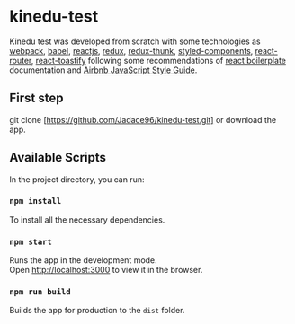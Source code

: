 # kinedu-test

 Kinedu test was developed from scratch with some technologies as [webpack](https://webpack.js.org/), [babel](https://babeljs.io/), [reactjs](https://reactjs.org/), [redux](https://es.redux.js.org/), [redux-thunk](https://github.com/reduxjs/redux-thunk), [styled-components](https://styled-components.com/), [react-router](https://reacttraining.com/react-router/web/guides/quick-start), [react-toastify](https://fkhadra.github.io/react-toastify/) following some recommendations of [react boilerplate](https://www.reactboilerplate.com/) documentation and [Airbnb JavaScript Style Guide](https://github.com/airbnb/javascript).

## First step

git clone [https://github.com/Jadace96/kinedu-test.git] or download the app.

## Available Scripts

In the project directory, you can run:

### `npm install`

To install all the necessary dependencies.

### `npm start`

Runs the app in the development mode.<br />
Open [http://localhost:3000](http://localhost:3000) to view it in the browser.

### `npm run build`

Builds the app for production to the `dist` folder.